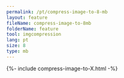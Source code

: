 ```yaml
---
permalink: /pt/compress-image-to-8-mb
layout: feature
fileName: compress-image-to-8mb
folderName: feature
tool: imgcompression
lang: pt
size: 8
type: mb
---
```


{%- include compress-image-to-X.html -%}
